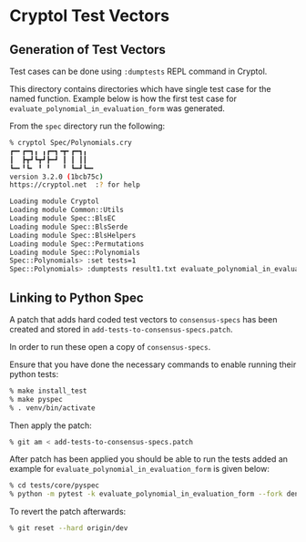 # Cryptol Test Vectors

## Generation of Test Vectors
Test cases can be done using `:dumptests` REPL command in Cryptol.

This directory contains directories which have single test case for the named function. Example below is how the first test case for `evaluate_polynomial_in_evaluation_form` was generated.

From the `spec` directory run the following:

``` bash
% cryptol Spec/Polynomials.cry
┏━╸┏━┓╻ ╻┏━┓╺┳╸┏━┓╻
┃  ┣┳┛┗┳┛┣━┛ ┃ ┃ ┃┃
┗━╸╹┗╸ ╹ ╹   ╹ ┗━┛┗━╸
version 3.2.0 (1bcb75c)
https://cryptol.net  :? for help

Loading module Cryptol
Loading module Common::Utils
Loading module Spec::BlsEC
Loading module Spec::BlsSerde
Loading module Spec::BlsHelpers
Loading module Spec::Permutations
Loading module Spec::Polynomials
Spec::Polynomials> :set tests=1
Spec::Polynomials> :dumptests result1.txt evaluate_polynomial_in_evaluation_form
```

## Linking to Python Spec
A patch that adds hard coded test vectors to `consensus-specs` has been created and stored in `add-tests-to-consensus-specs.patch`.

In order to run these open a copy of `consensus-specs`.

Ensure that you have done the necessary commands to enable running their python tests:

```bash
% make install_test
% make pyspec
% . venv/bin/activate
```

Then apply the patch:
```bash
% git am < add-tests-to-consensus-specs.patch
```

After patch has been applied you should be able to run the tests added an example for `evaluate_polynomial_in_evaluation_form` is given below:
```bash
% cd tests/core/pyspec
% python -m pytest -k evaluate_polynomial_in_evaluation_form --fork deneb eth2spec
```

To revert the patch afterwards:
```bash
% git reset --hard origin/dev
```
